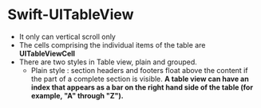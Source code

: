 # Swift-UITableView

- It only can vertical scroll only
- The cells comprising the individual items of the table are **UITableViewCell**
- There are two styles in Table view, plain and grouped.
    - Plain style : section headers and footers float above the content if the part of a complete section is visible. **A table view can have an index that appears as a bar on the right hand side of the table (for example, "A" through "Z").**

